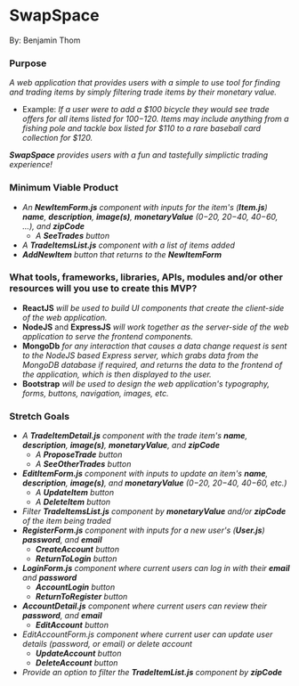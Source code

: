 # SwapSpace
 
By: Benjamin Thom

### Purpose
_A web application that provides users with a simple to use tool for finding and trading items by simply filtering trade items by their monetary value._ 
* Example: _If a user were to add a $100 bicycle they would see trade offers for all items listed for $100-$120. Items may include anything from a fishing pole and tackle box listed for $110 to a rare baseball card collection for $120._

_**SwapSpace** provides users with a fun and tastefully simplictic trading experience!_

### Minimum Viable Product
* _An **NewItemForm.js** component with inputs for the item's (**Item.js**) **name**, **description**, **image(s)**, **monetaryValue** ($0-$20, $20-$40, $40-$60, ...), and **zipCode**_
  * _A **SeeTrades** button_
* _A **TradeItemsList.js** component with a list of items added_
* _**AddNewItem** button that returns to the **NewItemForm**_

### What tools, frameworks, libraries, APIs, modules and/or other resources will you use to create this MVP?
* **ReactJS** _will be used to build UI components that create the client-side of the web application._
* **NodeJS** and **ExpressJS** _will work together as the server-side of the web application to serve the frontend components._
* **MongoDb** _for any interaction that causes a data change request is sent to the NodeJS based Express server, which grabs data from the MongoDB database if required, and returns the data to the frontend of the application, which is then displayed to the user._
* **Bootstrap** _will be used to design the web application's typography, forms, buttons, navigation, images, etc._

### Stretch Goals
* _A **TradeItemDetail.js** component with the trade item's **name**, **description**, **image(s)**, **monetaryValue**, and **zipCode**_
  * _A **ProposeTrade** button_
  * _A **SeeOtherTrades** button_
* _**EditItemForm.js** component with inputs to update an item's **name**, **description**, **image(s)**, and **monetaryValue** ($0-$20, $20-$40, $40-$60, etc.)_
  * _A **UpdateItem** button_
  * _A **DeleteItem** button_
* _Filter **TradeItemsList.js** component by **monetaryValue** and/or **zipCode** of the item being traded_
* _**RegisterForm.js** component with inputs for a new user's (**User.js**) **password**, and **email**_
  * _**CreateAccount** button_
  * _**ReturnToLogin** button_
* _**LoginForm.js** component where current users can log in with their **email** and **password**_
  * _**AccountLogin** button_
  * _**ReturnToRegister** button_
* _**AccountDetail.js** component where current users can review their **password**, and **email**_
  * _**EditAccount** button_
* _EditAccountForm.js component where current user can update user details (password, or email) or delete account_
  * _**UpdateAccount** button_
  * _**DeleteAccount** button_
* _Provide an option to filter the **TradeItemList.js** component by **zipCode**_
